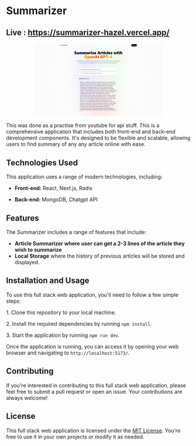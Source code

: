 # Summarizer
## Live : https://summarizer-hazel.vercel.app/
<p align="center" >
 <img src="sumz.png" width="70%"> </p>


This was done as a practise from youtube for api stuff. This is a comprehensive application that includes both front-end and back-end development components. It's designed to be flexible and scalable, allowing users to find summary of any any article online with ease.

## Technologies Used

This application uses a range of modern technologies, including:

- **Front-end:** React, Next.js, Radix

- **Back-end:**  MongoDB, Chatgpt API

## Features

The Summarizer includes a range of features that include:

- **Article Summarizer where user can get a 2-3 lines of the article they wish to summarize**
- **Local Storage** where the history of previous articles will be stored and displayed.
## Installation and Usage

To use this full stack web application, you'll need to follow a few simple steps:

1\. Clone this repository to your local machine.

2\. Install the required dependencies by running `npm install`.

3\. Start the application by running `npm run dev`.

Once the application is running, you can access it by opening your web browser and navigating to `http://localhost:5173/`.

## Contributing

If you're interested in contributing to this full stack web application, please feel free to submit a pull request or open an issue. Your contributions are always welcome!

## License

This full stack web application is licensed under the [MIT License](https://opensource.org/licenses/MIT). You're free to use it in your own projects or modify it as needed.
